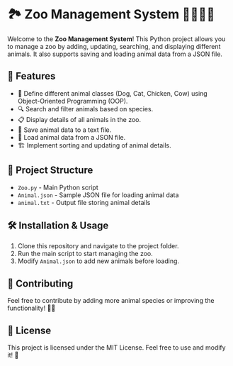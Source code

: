 # 🏞️ Zoo Management System 🦁🐯🐘🐍

Welcome to the **Zoo Management System**! This Python project allows you to manage a zoo by adding, updating, searching, and displaying different animals. It also supports saving and loading animal data from a JSON file.

## 📜 Features

- 🐾 Define different animal classes (Dog, Cat, Chicken, Cow) using Object-Oriented Programming (OOP).
- 🔍 Search and filter animals based on species.
- 📋 Display details of all animals in the zoo.
- 💾 Save animal data to a text file.
- 📂 Load animal data from a JSON file.
- 🏗️ Implement sorting and updating of animal details.

## 📂 Project Structure

- `Zoo.py` - Main Python script
- `Animal.json` - Sample JSON file for loading animal data
- `animal.txt` - Output file storing animal details

## 🛠️ Installation & Usage

1. Clone this repository and navigate to the project folder.
2. Run the main script to start managing the zoo.
3. Modify `Animal.json` to add new animals before loading.

## 📖 Contributing

Feel free to contribute by adding more animal species or improving the functionality! 🦓🦒

## 📜 License

This project is licensed under the MIT License. Feel free to use and modify it! 🎉

